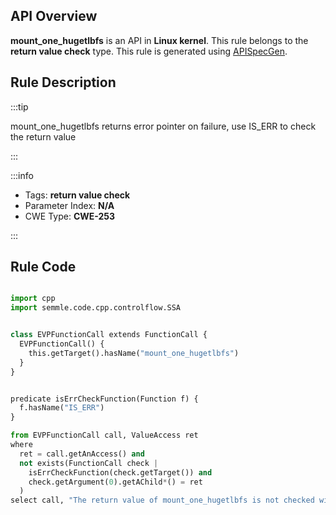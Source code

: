---
---


## API Overview
**mount_one_hugetlbfs** is an API in **Linux kernel**. This rule belongs to the **return value check** type. This rule is generated using [APISpecGen](../../tools/APISpecGen).
## Rule Description

:::tip

mount_one_hugetlbfs returns error pointer on failure, use IS_ERR to check the return value

:::

:::info

- Tags: **return value check**
- Parameter Index: **N/A**
- CWE Type: **CWE-253**

:::

## Rule Code
```python

import cpp
import semmle.code.cpp.controlflow.SSA


class EVPFunctionCall extends FunctionCall {
  EVPFunctionCall() {
    this.getTarget().hasName("mount_one_hugetlbfs")
  }
}


predicate isErrCheckFunction(Function f) {
  f.hasName("IS_ERR") 
}

from EVPFunctionCall call, ValueAccess ret
where
  ret = call.getAnAccess() and
  not exists(FunctionCall check |
    isErrCheckFunction(check.getTarget()) and
    check.getArgument(0).getAChild*() = ret
  )
select call, "The return value of mount_one_hugetlbfs is not checked with IS_ERR."
    
```